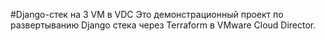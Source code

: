 #Django-стек на 3 VM в VDC
Это демонстрационный проект по развертыванию Django стека через Terraform в VMware Cloud Director. 